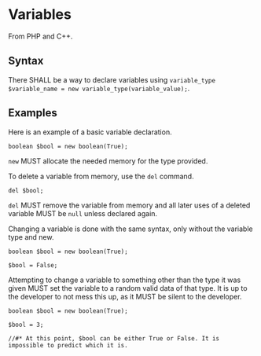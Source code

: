 # Variables

From PHP and C++.

## Syntax

There SHALL be a way to declare variables using `variable_type $variable_name = new variable_type(variable_value);`. 

## Examples

Here is an example of a basic variable declaration.

```
boolean $bool = new boolean(True);
```

`new` MUST allocate the needed memory for the type provided.

To delete a variable from memory, use the `del` command.

```
del $bool;
```

`del` MUST remove the variable from memory and all later uses of a deleted variable MUST be `null` unless declared again.

Changing a variable is done with the same syntax, only without the variable type and new.

```
boolean $bool = new boolean(True);

$bool = False;
```

Attempting to change a variable to something other than the type it was given MUST set the variable to a random valid data of that type. It is up to the developer to not mess this up, as it MUST be silent to the developer.

```
boolean $bool = new boolean(True);

$bool = 3;

//#* At this point, $bool can be either True or False. It is impossible to predict which it is.
```
